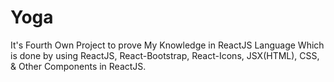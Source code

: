 # Yoga
It's Fourth Own Project to prove My Knowledge in ReactJS Language Which is done by using ReactJS, React-Bootstrap, React-Icons, JSX(HTML), CSS, &amp; Other Components in ReactJS.
